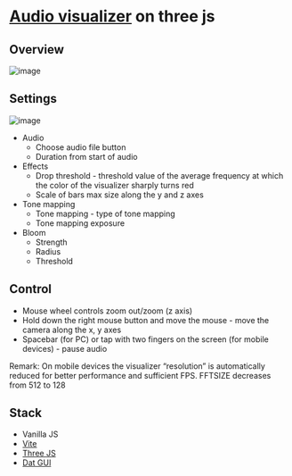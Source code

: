 # [Audio visualizer](https://radzivonn.github.io/3D-visualizer) on three js

## Overview
![image](https://github.com/user-attachments/assets/594139d5-5fa9-4d75-9d14-b23cfc8e6b6f)

## Settings
![image](https://github.com/user-attachments/assets/72f767ff-cd78-4a84-a019-47b0da06764a)

* Audio
  * Choose audio file button
  * Duration from start of audio
* Effects
  * Drop threshold - threshold value of the average frequency at which the color of the visualizer sharply turns red
  * Scale of bars max size along the y and z axes
* Tone mapping
  * Tone mapping - type of tone mapping
  * Tone mapping exposure
* Bloom
    * Strength
    * Radius
    * Threshold

## Сontrol
* Mouse wheel controls zoom out/zoom (z axis)
* Hold down the right mouse button and move the mouse - move the camera along the x, y axes
* Spacebar (for PC) or tap with two fingers on the screen (for mobile devices) - pause audio

Remark: On mobile devices the visualizer “resolution” is automatically reduced for better performance and sufficient FPS. FFTSIZE decreases from 512 to 128

## Stack
* Vanilla JS
* [Vite](https://vite.dev)
* [Three JS](https://threejs.org)
* [Dat GUI](https://github.com/dataarts/dat.gui)
